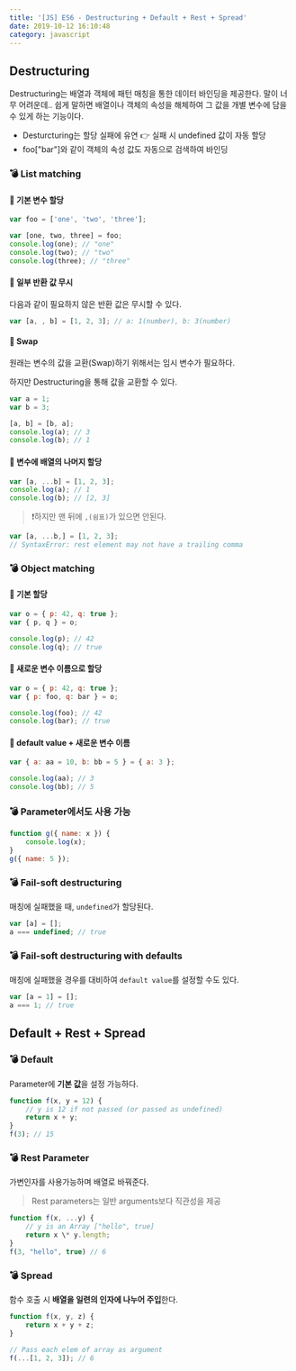 ```yaml
---
title: '[JS] ES6 - Destructuring + Default + Rest + Spread'
date: 2019-10-12 16:10:48
category: javascript
---
```


## Destructuring

Destructuring는 배열과 객체에 패턴 매칭을 통한 데이터 바인딩을 제공한다. 말이 너무 어려운데.. 쉽게 말하면 배열이나 객체의 속성을 해체하여 그 값을 개별 변수에 담을 수 있게 하는 기능이다.

- Desturcturing는 할당 실패에 유연 :point_right: 실패 시 undefined 값이 자동 할당
- foo["bar"]와 같이 객체의 속성 값도 자동으로 검색하여 바인딩

### :bomb: List matching

#### :banana: 기본 변수 할당

```javascript
var foo = ['one', 'two', 'three'];

var [one, two, three] = foo;
console.log(one); // "one"
console.log(two); // "two"
console.log(three); // "three"
```

#### :banana: 일부 반환 값 무시

다음과 같이 필요하지 않은 반환 값은 무시할 수 있다.

```javascript
var [a, , b] = [1, 2, 3]; // a: 1(number), b: 3(number)
```

#### :banana: Swap

원래는 변수의 값을 교환(Swap)하기 위해서는 임시 변수가 필요하다.

하지만 Destructuring을 통해 값을 교환할 수 있다.

```javascript
var a = 1;
var b = 3;

[a, b] = [b, a];
console.log(a); // 3
console.log(b); // 1
```

#### :banana: 변수에 배열의 나머지 할당

```javascript
var [a, ...b] = [1, 2, 3];
console.log(a); // 1
console.log(b); // [2, 3]
```

> :exclamation:하지만 맨 뒤에 `,(쉼표)`가 있으면 안된다.

```javascript
var [a, ...b,] = [1, 2, 3];
// SyntaxError: rest element may not have a trailing comma
```

### :bomb: Object matching

#### :banana: 기본 할당

```javascript
var o = { p: 42, q: true };
var { p, q } = o;

console.log(p); // 42
console.log(q); // true
```

#### :banana: 새로운 변수 이름으로 할당

```javascript
var o = { p: 42, q: true };
var { p: foo, q: bar } = o;

console.log(foo); // 42
console.log(bar); // true
```

#### :banana: default value + 새로운 변수 이름

```javascript
var { a: aa = 10, b: bb = 5 } = { a: 3 };

console.log(aa); // 3
console.log(bb); // 5
```

### :bomb: Parameter에서도 사용 가능

```javascript
function g({ name: x }) {
	console.log(x);
}
g({ name: 5 });
```

### :bomb: Fail-soft destructuring

매칭에 실패했을 때, `undefined`가 할당된다.

```javascript
var [a] = [];
a === undefined; // true
```

### :bomb: Fail-soft destructuring with defaults

매칭에 실패했을 경우를 대비하여 `default value`를 설정할 수도 있다.

```javascript
var [a = 1] = [];
a === 1; // true
```

## Default + Rest + Spread

### :bomb: Default

Parameter에 **기본 값**을 설정 가능하다.

```javascript
function f(x, y = 12) {
	// y is 12 if not passed (or passed as undefined)
	return x + y;
}
f(3); // 15
```

### :bomb: Rest Parameter

가변인자를 사용가능하며 배열로 바꿔준다.

> Rest parameters는 일반 arguments보다 직관성을 제공

```javascript
function f(x, ...y) {
    // y is an Array ["hello", true]
    return x \* y.length;
}
f(3, "hello", true) // 6
```

### :bomb: Spread

함수 호출 시 **배열을 일련의 인자에 나누어 주입**한다.

```javascript
function f(x, y, z) {
	return x + y + z;
}

// Pass each elem of array as argument
f(...[1, 2, 3]); // 6
```
